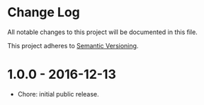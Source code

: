 # Change Log

All notable changes to this project will be documented in this file.

This project adheres to [Semantic Versioning](http://semver.org/).

# 1.0.0 - 2016-12-13

-   Chore: initial public release.
